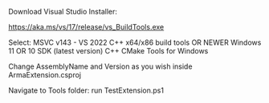 Download Visual Studio Installer:

https://aka.ms/vs/17/release/vs_BuildTools.exe


Select:
    MSVC v143 - VS 2022 C++ x64/x86 build tools OR NEWER
    Windows 11 OR 10 SDK (latest version)
    C++ CMake Tools for Windows


Change AssemblyName and Version as you wish inside ArmaExtension.csproj

Navigate to Tools folder:
run TestExtension.ps1